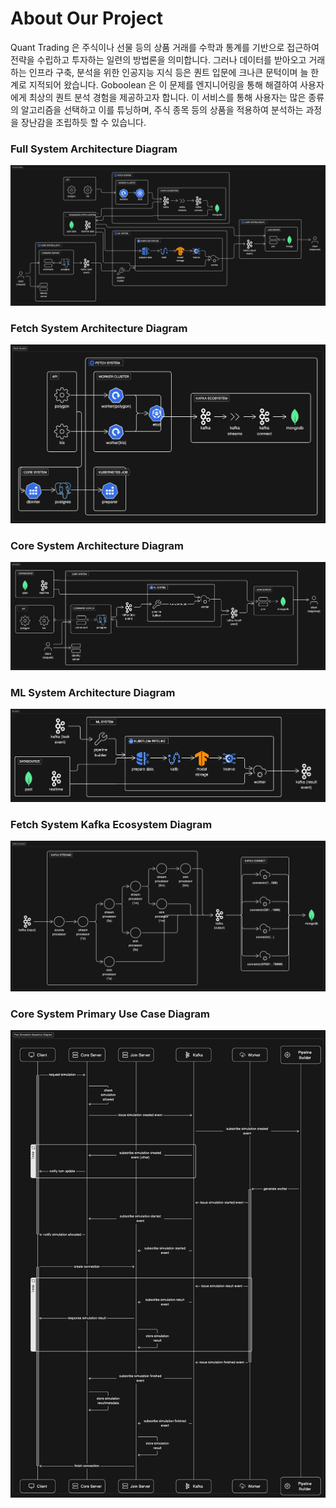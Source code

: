 # About Our Project

Quant Trading 은 주식이나 선물 등의 상품 거래를 수학과 통계를 기반으로 접근하여 전략을 수립하고 투자하는 일련의 방법론을 의미합니다. 그러나 데이터를 받아오고 거래하는 인프라 구축, 분석을 위한 인공지능 지식 등은 퀀트 입문에 크나큰 문턱이며 늘 한계로 지적되어 왔습니다. Goboolean 은 이 문제를 엔지니어링을 통해 해결하여 사용자에게 최상의 퀀트 분석 경험을 제공하고자 합니다. 이 서비스를 통해 사용자는 많은 종류의 알고리즘을 선택하고 이를 튜닝하며, 주식 종목 등의 상품을 적용하여 분석하는 과정을 장난감을 조립하듯 할 수 있습니다.


### Full System Architecture Diagram
<img src="https://raw.githubusercontent.com/Goboolean/.github/main/asset/diagram/full-system.png" alt="full system"> 


### Fetch System Architecture Diagram
<img src="https://raw.githubusercontent.com/Goboolean/.github/main/asset/diagram/fetch-system.png" alt="fetch system"> 


### Core System Architecture Diagram
<img src="https://raw.githubusercontent.com/Goboolean/.github/main/asset/diagram/core-system.png" alt="core system">


### ML System Architecture Diagram
<img src="https://raw.githubusercontent.com/Goboolean/.github/main/asset/diagram/ml-system.png" alt="ml system">


### Fetch System Kafka Ecosystem Diagram
<img src="https://raw.githubusercontent.com/Goboolean/.github/main/asset/diagram/kafka-ecosystem.png" alt="kafka ecosystem">

### Core System Primary Use Case Diagram
<img src="https://raw.githubusercontent.com/Goboolean/.github/main/asset/diagram/core-system-sequence-diagram.png" alt="core system use case sequence diagram">